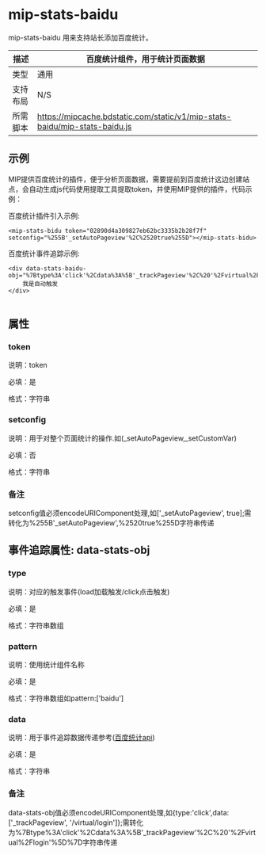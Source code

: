 # mip-stats-baidu

mip-stats-baidu 用来支持站长添加百度统计。

描述|百度统计组件，用于统计页面数据
----|----
类型| 通用
支持布局|N/S
所需脚本|https://mipcache.bdstatic.com/static/v1/mip-stats-baidu/mip-stats-baidu.js

## 示例

MIP提供百度统计的插件，便于分析页面数据，需要提前到百度统计这边创建站点，会自动生成js代码使用提取工具提取token，并使用MIP提供的插件，代码示例：


百度统计插件引入示例:

```
<mip-stats-bidu token="02890d4a309827eb62bc3335b2b28f7f" setconfig="%255B'_setAutoPageview'%2C%2520true%255D"></mip-stats-bidu>

```

百度统计事件追踪示例:
```
<div data-stats-baidu-obj="%7Btype%3A'click'%2Cdata%3A%5B'_trackPageview'%2C%20'%2Fvirtual%2Flogin'%5D%7D">
    我是自动触发
</div>
 
```

## 属性

### token

说明：token

必填：是

格式：字符串


### setconfig

说明：用于对整个页面统计的操作.如(_setAutoPageview,_setCustomVar)

必填：否

格式：字符串

### 备注

setconfig值必须encodeURIComponent处理,如['_setAutoPageview', true];需转化为%255B'_setAutoPageview',%2520true%255D字符串传递


## 事件追踪属性: data-stats-obj

### type

说明：对应的触发事件(load加载触发/click点击触发)

必填：是

格式：字符串数组


### pattern

说明：使用统计组件名称

必填：是

格式：字符串数组如pattern:['baidu']

### data

说明：用于事件追踪数据传递参考([百度统计api](http://tongji.baidu.com/open/api/))

必填：是

格式：字符串

### 备注

data-stats-obj值必须encodeURIComponent处理,如{type:'click',data:['_trackPageview', '/virtual/login']};需转化为%7Btype%3A'click'%2Cdata%3A%5B'_trackPageview'%2C%20'%2Fvirtual%2Flogin'%5D%7D字符串传递

